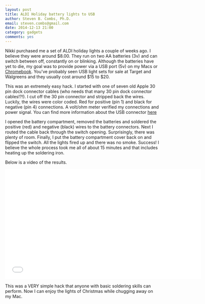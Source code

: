```yaml
---
layout: post
title: ALDI Holiday battery lights to USB
author: Steven B. Combs, Ph.D.
email: steven.combs@gmail.com
date: 2014-12-13 21:00
category: gadgets
comments: yes
---
```


Nikki purchased me a set of ALDI holiday lights a couple of weeks ago. I believe they were around $8.00. They run on two AA batteries (3v) and can switch between off, constantly on or blinking. Although the batteries have yet to die, my goal was to provide power via a USB port (5v) on my Macs or [Chromebook](http://www.stevencombs.com/chrome.html). You've probably seen USB light sets for sale at Target and Walgreens and they usually cost around $15 to $20.

This was an extremely easy hack. I started with one of seven old Apple 30 pin dock connector cables (who needs that many 30 pin dock connector cables!?!). I cut off the 30 pin connector and stripped back the wires. Luckily, the wires were color coded. Red for positive (pin 1) and black for negative (pin 4) connections. A volt/ohm meter verified my connections and power signal. You can find more information about the USB connector [here](http://pinouts.ru/Slots/usb_pinout.shtml)

I opened the battery compartment, removed the batteries and soldered the positive (red) and negative (black) wires to the battery connectors. Next I routed the cable back through the switch opening. Surprisingly, there was plenty of room. Finally, I put the battery compartment cover back on and flipped the switch. All the lights fired up and there was no smoke. Success! I believe the whole process took me all of about 15 minutes and that includes heating up the soldering iron.

Below is a video of the results.

<iframe src="//player.vimeo.com/video/114452584" width="640" height="360" frameborder="0" webkitallowfullscreen mozallowfullscreen allowfullscreen></iframe>

This was a VERY simple hack that anyone with basic soldering skills can perform. Now I can enjoy the lights of Christmas while chugging away on my Mac.
